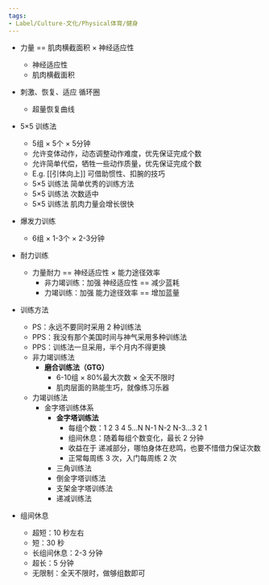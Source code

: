 ```yaml
---
tags:
- Label/Culture-文化/Physical体育/健身
---
```


- 力量 == 肌肉横截面积 × 神经适应性
    - 神经适应性
    - 肌肉横截面积
- 刺激、恢复、适应 循环圈
    - 超量恢复曲线
- 5×5 训练法
    - 5组 × 5个 × 5分钟
    - 允许变体动作，动态调整动作难度，优先保证完成个数
    - 允许简单代偿，牺牲一些动作质量，优先保证完成个数
    - E.g. [[引体向上]] 可借助惯性、扣腕的技巧
    - 5×5 训练法 简单优秀的训练方法
    - 5×5 训练法 次数适中
    - 5×5 训练法 肌肉力量会增长很快
- 爆发力训练
    - 6组 × 1-3个 × 2-3分钟
- 耐力训练
    - 力量耐力 == 神经适应性 × 能力途径效率
        - 非力竭训练：加强 神经适应性 == 减少蓝耗
        - 力竭训练：加强 能力途径效率 == 增加蓝量

- 训练方法
    - PS：永远不要同时采用 2 种训练法
    - PPS：我没有那个美国时间与神气采用多种训练法
    - PPS：训练法一旦采用，半个月内不得更换
    - 非力竭训练法
        - **磨合训练法（GTG）**
            - 6-10组 × 80%最大次数 × 全天不限时
            - 肌肉层面的熟能生巧，就像练习乐器
    - 力竭训练法
        - 金字塔训练体系
            - **金字塔训练法**
                - 每组个数：1 2 3 4 5...N N-1 N-2 N-3...3 2 1
                - 组间休息：随着每组个数变化，最长 2 分钟
                - 收益在于 递减部分，哪怕身体在悲鸣，也要不惜借力保证次数
                - 正常每周练 3 次，入门每周练 2 次
            - 三角训练法
            - 倒金字塔训练法
            - 支架金字塔训练法
            - 递减训练法

- 组间休息
    - 超短：10 秒左右
    - 短：30 秒
    - 长组间休息：2-3 分钟
    - 超长：5 分钟
    - 无限制：全天不限时，做够组数即可
